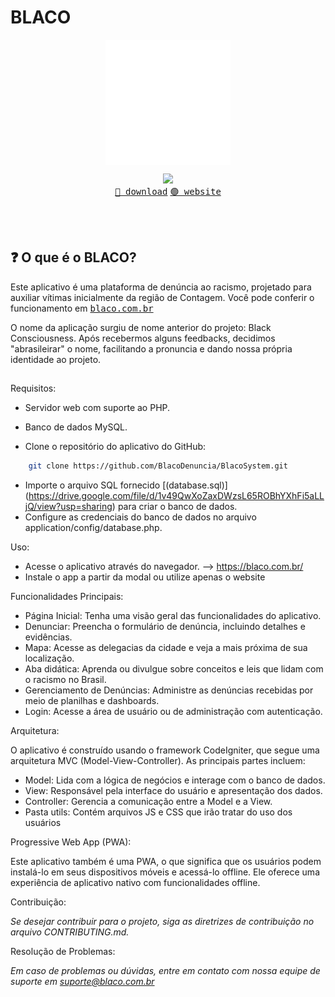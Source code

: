 # BLACO
<p align="center"><img align="center" width="200px" src="/utils/img/logo-blaco-branca.svg"/></p>
<p align="center">
  <img src="https://skillicons.dev/icons?i=php,js,jquery,bootstrap,html,css&perline=3" />
  <br/>
  <a href="https://github.com/BlacoDenuncia/BlacoSystem/releases/download/beta/BLACO.-.Tecnologia.Antirracista.apk"><kbd>🔵 download</kbd></a> <a href="https://blaco.com.br"><kbd>🟢 website</kbd></a>
</p>
<br></br>

## :question: O que é o BLACO?

Este aplicativo é uma plataforma de denúncia ao racismo, projetado para auxiliar vítimas inicialmente da região de Contagem. Você pode conferir o funcionamento em <a href="https://blaco.com.br"><kbd>blaco.com.br</kbd></a>

O nome da aplicação surgiu de nome anterior do projeto: Black Consciousness. Após recebermos alguns feedbacks, decidimos "abrasileirar" o nome, facilitando a pronuncia e dando nossa própria identidade ao projeto.

##

Requisitos:

- Servidor web com suporte ao PHP.
- Banco de dados MySQL.

- Clone o repositório do aplicativo do GitHub:
```bash
    git clone https://github.com/BlacoDenuncia/BlacoSystem.git
```

- Importe o arquivo SQL fornecido [(database.sql)] (https://drive.google.com/file/d/1v49QwXoZaxDWzsL65ROBhYXhFi5aLLjQ/view?usp=sharing) para criar o banco de dados.
- Configure as credenciais do banco de dados no arquivo application/config/database.php.

Uso:

- Acesse o aplicativo através do navegador. --> https://blaco.com.br/
- Instale o app a partir da modal ou utilize apenas o website

Funcionalidades Principais:

- Página Inicial: Tenha uma visão geral das funcionalidades do aplicativo.
- Denunciar: Preencha o formulário de denúncia, incluindo detalhes e evidências.
- Mapa: Acesse as delegacias da cidade e veja a mais próxima de sua localização.
- Aba didática: Aprenda ou divulgue sobre conceitos e leis que lidam com o racismo no Brasil.
- Gerenciamento de Denúncias: Administre as denúncias recebidas por meio de planilhas e dashboards.
- Login: Acesse a área de usuário ou de administração com autenticação.

Arquitetura:

O aplicativo é construído usando o framework CodeIgniter, que segue uma arquitetura MVC (Model-View-Controller). As principais partes incluem:

- Model: Lida com a lógica de negócios e interage com o banco de dados.
- View: Responsável pela interface do usuário e apresentação dos dados.
- Controller: Gerencia a comunicação entre a Model e a View.
- Pasta utils: Contém arquivos JS e CSS que irão tratar do uso dos usuários

Progressive Web App (PWA):

Este aplicativo também é uma PWA, o que significa que os usuários podem instalá-lo em seus dispositivos móveis e acessá-lo offline. Ele oferece uma experiência de aplicativo nativo com funcionalidades offline.

Contribuição:

*Se desejar contribuir para o projeto, siga as diretrizes de contribuição no arquivo CONTRIBUTING.md.*

Resolução de Problemas:

*Em caso de problemas ou dúvidas, entre em contato com nossa equipe de suporte em suporte@blaco.com.br*
